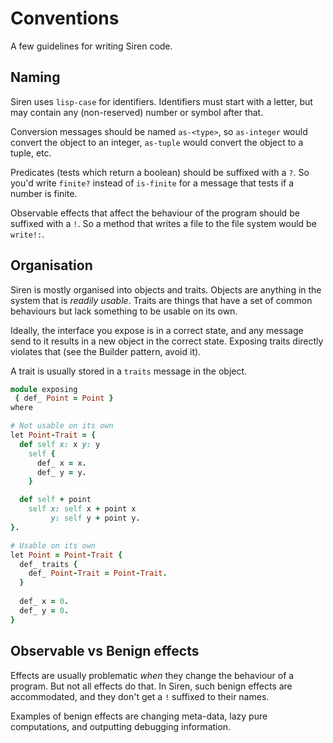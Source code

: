 # Conventions

A few guidelines for writing Siren code.


## Naming

Siren uses `lisp-case` for identifiers. Identifiers must start with a
letter, but may contain any (non-reserved) number or symbol after that.

Conversion messages should be named `as-<type>`, so `as-integer` would
convert the object to an integer, `as-tuple` would convert the object to
a tuple, etc.

Predicates (tests which return a boolean) should be suffixed with a
`?`. So you'd write `finite?` instead of `is-finite` for a message that
tests if a number is finite.

Observable effects that affect the behaviour of the program should be
suffixed with a `!`. So a method that writes a file to the file system
would be `write!:`.


## Organisation

Siren is mostly organised into objects and traits. Objects are anything
in the system that is *readily usable*. Traits are things that have a
set of common behaviours but lack something to be usable on its own.

Ideally, the interface you expose is in a correct state, and any message
send to it results in a new object in the correct state. Exposing traits
directly violates that (see the Builder pattern, avoid it).

A trait is usually stored in a `traits` message in the object.

```ruby
module exposing
 { def_ Point = Point }
where

# Not usable on its own
let Point-Trait = {
  def self x: x y: y
    self {
      def_ x = x.
      def_ y = y.
    }

  def self + point
    self x: self x + point x
         y: self y + point y.
}.

# Usable on its own
let Point = Point-Trait {
  def_ traits {
    def_ Point-Trait = Point-Trait.
  }
  
  def_ x = 0.
  def_ y = 0.
}
```


## Observable vs Benign effects

Effects are usually problematic *when* they change the behaviour of a
program. But not all effects do that. In Siren, such benign effects are
accommodated, and they don't get a `!` suffixed to their names.

Examples of benign effects are changing meta-data, lazy pure
computations, and outputting debugging information.

